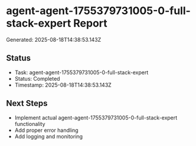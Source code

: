 # agent-agent-1755379731005-0-full-stack-expert Report

Generated: 2025-08-18T14:38:53.143Z

## Status
- Task: agent-agent-1755379731005-0-full-stack-expert
- Status: Completed
- Timestamp: 2025-08-18T14:38:53.143Z

## Next Steps
- Implement actual agent-agent-1755379731005-0-full-stack-expert functionality
- Add proper error handling
- Add logging and monitoring
